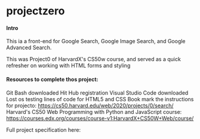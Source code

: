 # projectzero

#### Intro
This ia a front-end for Google Search, Google Image Search, and Google Advanced Search.

This was Project0 of HarvardX's CS50w course, and served as a quick refresher on working with HTML forms and styling

#### Resources to complete thos project:
Git Bash downloaded
Hit Hub registration
Visual Studio Code downloaded
Lost os testing lines of code for HTML5 and CSS 
Book mark the instructions for projecto: https://cs50.harvard.edu/web/2020/projects/0/search/
Harvard's CS50 Web Programming with Python and JavaScript course: https://courses.edx.org/courses/course-v1:HarvardX+CS50W+Web/course/

Full project specification here:
